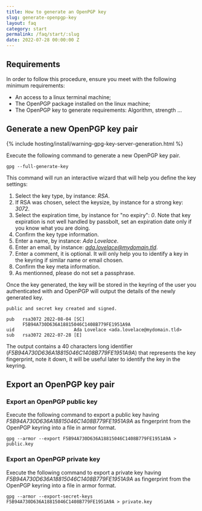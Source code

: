 ```yaml
---
title: How to generate an OpenPGP key
slug: generate-openpgp-key
layout: faq
category: start
permalink: /faq/start/:slug
date: 2022-07-28 00:00:00 Z
---
```


## Requirements

In order to follow this procedure, ensure you meet with the following minimum requirements:

- An access to a linux terminal machine;
- The OpenPGP package installed on the linux machine;
- The OpenPGP key to generate requirements: Algorithm, strength ...

## Generate a new OpenPGP key pair

{% include hosting/install/warning-gpg-key-server-generation.html %}

Execute the following command to generate a new OpenPGP key pair.

```shell
gpg --full-generate-key
```

This command will run an interactive wizard that will help you define the key settings:

1. Select the key type, by instance: *RSA*.
2. If RSA was chosen, select the keysize, by instance for a strong key: *3072*.
3. Select the expiration time, by instance for "no expiry": *0*. Note that key expiration is not well handled by passbolt, set an expiration date only if you know what you are doing.
4. Confirm the key type information.
5. Enter a name, by instance: *Ada Lovelace*.
6. Enter an email, by instance: *ada.lovelace@mydomain.tld*.
7. Enter a comment, it is optional. It will only help you to identify a key in the keyring if similar name or email chosen.
8. Confirm the key meta information.
10. As mentionned, please do not set a passphrase.

Once the key generated, the key will be stored in the keyring of the user you authenticated with and OpenPGP will
output the details of the newly generated key. 

```shell
public and secret key created and signed.

pub   rsa3072 2022-08-04 [SC]
      F5B94A730D636A18815046C1408B779FE1951A9A
uid                      Ada Lovelace <ada.lovelace@mydomain.tld>
sub   rsa3072 2022-07-28 [E]
```

The output contains a 40 characters long identifier (*F5B94A730D636A18815046C1408B779FE1951A9A*) that represents the key fingerprint,
note it down, it will be useful later to identify the key in the keyring.

## Export an OpenPGP key pair

### Export an OpenPGP public key

Execute the following command to export a public key having *F5B94A730D636A18815046C1408B779FE1951A9A* as fingerprint from
the OpenPGP keyring into a file in armor format.

```shell
gpg --armor --export F5B94A730D636A18815046C1408B779FE1951A9A > public.key
```

### Export an OpenPGP private key

Execute the following command to export a private key having *F5B94A730D636A18815046C1408B779FE1951A9A* as fingerprint from
the OpenPGP keyring into a file in armor format.

```shell
gpg --armor --export-secret-keys F5B94A730D636A18815046C1408B779FE1951A9A > private.key
````
